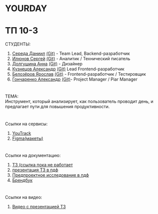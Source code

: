 # YOURDAY
# ТП 10-3
СТУДЕНТЫ:
1. [Середа Даниил](https://vk.com/forest_owl336) [(Git)](https://github.com/owl336) - Team Lead, Backend-разработчик
2. [Илюнов Сергей](https://vk.com/id729366535) [(Git)](https://github.com/SergeyAFD) - Аналитик / Технический писатель
3. [Долгушина Анна](https://vk.com/dolgushina_a) [(Git)](https://github.com/Ann2009Dol) - Дизайнер
4. [Кузнецов Александр](https://vk.com/mega_cutetoad) [(Git)](https://github.com/Alexander715Kuznezov?tab=overview&from=2025-03-01&to=2025-03-23-) Lead Frontend-разработчик
5. [Белозёров Ярослав](https://vk.com/fasreder) [(Git)](https://github.com/Farseder)  - Frontend-разработчик / Тестировщик
6. [Гончаренко Александр](https://vk.com/tvvoistraxxx) [(Git)](https://github.com/AlexandrGoncharenko)- Project Manager / Piar Manager

 # 
 ТЕМА:<br>
 Инструмент, который анализирует, как пользователь проводит день, и предлагает пути для повышения продуктивности.
#
Ссылки на сервисы:
1. [YouTrack](https://owl336.youtrack.cloud/projects/0-1)
2. [Figma(макеты)](https://www.figma.com/design/SWUm7SQiNYI8nzSHZUayrO/Untitled?node-id=22-83&p=f&t=xfIpDIbtyEXg1m1B-0)

#
Ссылки на документацию:
1. [ТЗ (ссылка пока не работает](https://github.com/git-company-tp10-1/main/blob/main/Documentation/Техническое%20задание(черновик2).docx)
2. [презентация ТЗ в пдф](https://github.com/git-company-tp10-1/main/blob/main/Documentation/презинтация%20ТЗ.pdf)
3. [Предпроектное исследование в пдф](https://github.com/git-company-tp10-1/main/blob/main/Documentation/Predproektnoe_issledovanie.pdf)
4. [Брендбук](https://www.figma.com/design/SWUm7SQiNYI8nzSHZUayrO/%D0%9F%D1%80%D0%BE%D0%B5%D0%BA%D1%82?node-id=124-2)


#
Ссылки на видео:
1. [Видео с презентацией ТЗ](https://rutube.ru/video/06b595e771d685a977f3aaa0610ee305/)


